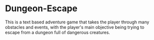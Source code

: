 # Dungeon-Escape

This is a text based adventure game that takes the player through
many obstacles and events, with the player's main objective being
trying to escape from a dungeon full of dangerous creatures.
